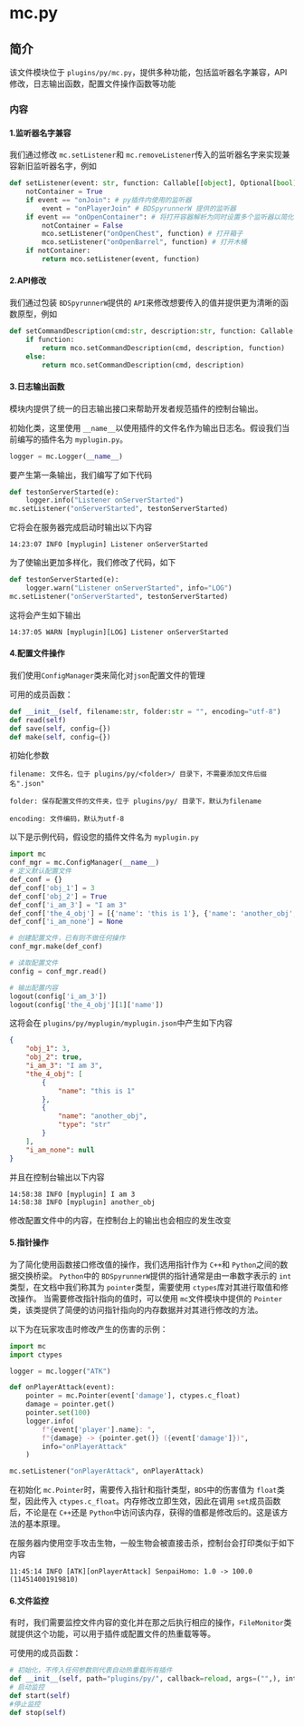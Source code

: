 # mc.py

## 简介

该文件模块位于 ``plugins/py/mc.py``，提供多种功能，包括监听器名字兼容，API修改，日志输出函数，配置文件操作函数等功能

### 内容

#### 1.监听器名字兼容

我们通过修改 ``mc.setListener``和 ``mc.removeListener``传入的监听器名字来实现兼容新旧监听器名字，例如

```python
def setListener(event: str, function: Callable[[object], Optional[bool]]) -> None:
    notContainer = True
    if event == "onJoin": # py插件内使用的监听器
        event = "onPlayerJoin" # BDSpyrunnerW 提供的监听器
    if event == "onOpenContainer": # 将打开容器解析为同时设置多个监听器以简化代码
        notContainer = False
        mco.setListener("onOpenChest", function) # 打开箱子
        mco.setListener("onOpenBarrel", function) # 打开木桶
    if notContainer:
        return mco.setListener(event, function)
```

#### 2.API修改

我们通过包装 ``BDSpyrunnerW``提供的 ``API``来修改想要传入的值并提供更为清晰的函数原型，例如

```python
def setCommandDescription(cmd:str, description:str, function: Callable[[object], Optional[bool]] = None) -> None:
    if function:
        return mco.setCommandDescription(cmd, description, function)
    else:
        return mco.setCommandDescription(cmd, description)
```

#### 3.日志输出函数

模块内提供了统一的日志输出接口来帮助开发者规范插件的控制台输出。

初始化类，这里使用 ``__name__``以使用插件的文件名作为输出日志名。假设我们当前编写的插件名为 ``myplugin.py``。

```python
logger = mc.Logger(__name__)
```

要产生第一条输出，我们编写了如下代码

```python
def testonServerStarted(e):
    logger.info("Listener onServerStarted")
mc.setListener("onServerStarted", testonServerStarted)
```

它将会在服务器完成启动时输出以下内容

```plaintext
14:23:07 INFO [myplugin] Listener onServerStarted
```

为了使输出更加多样化，我们修改了代码，如下

```python
def testonServerStarted(e):
    logger.warn("Listener onServerStarted", info="LOG")
mc.setListener("onServerStarted", testonServerStarted)
```

这将会产生如下输出

```plaintext
14:37:05 WARN [myplugin][LOG] Listener onServerStarted
```

#### 4.配置文件操作

我们使用``ConfigManager``类来简化对``json``配置文件的管理

可用的成员函数：

```python
def __init__(self, filename:str, folder:str = "", encoding="utf-8")
def read(self)
def save(self, config={})
def make(self, config={})
```

初始化参数

```plaintext
filename: 文件名，位于 plugins/py/<folder>/ 目录下，不需要添加文件后缀名".json"
```

```plaintext
folder: 保存配置文件的文件夹，位于 plugins/py/ 目录下，默认为filename
```

```plaintext
encoding: 文件编码，默认为utf-8
```

以下是示例代码，假设您的插件文件名为 ``myplugin.py``

```python
import mc
conf_mgr = mc.ConfigManager(__name__)
# 定义默认配置文件
def_conf = {}
def_conf['obj_1'] = 3
def_conf['obj_2'] = True
def_conf['i_am_3'] = "I am 3"
def_conf['the_4_obj'] = [{'name': 'this is 1'}, {'name': 'another_obj', 'type': 'str'}]
def_conf['i_am_none'] = None

# 创建配置文件，已有则不做任何操作
conf_mgr.make(def_conf)

# 读取配置文件
config = conf_mgr.read()

# 输出配置内容
logout(config['i_am_3'])
logout(config['the_4_obj'][1]['name'])
```

这将会在 ``plugins/py/myplugin/myplugin.json``中产生如下内容

```json
{
    "obj_1": 3,
    "obj_2": true,
    "i_am_3": "I am 3",
    "the_4_obj": [
        {
            "name": "this is 1"
        },
        {
            "name": "another_obj",
            "type": "str"
        }
    ],
    "i_am_none": null
}
```

并且在控制台输出以下内容

```plaintext
14:58:38 INFO [myplugin] I am 3
14:58:38 INFO [myplugin] another_obj
```

修改配置文件中的内容，在控制台上的输出也会相应的发生改变

#### 5.指针操作

为了简化使用函数接口修改值的操作，我们选用指针作为 ``C++``和 ``Python``之间的数据交换桥梁。
``Python``中的 ``BDSpyrunnerW``提供的指针通常是由一串数字表示的 ``int``类型，在文档中我们称其为 ``pointer``类型，需要使用 ``ctypes``库对其进行取值和修改操作。
当需要修改指针指向的值时，可以使用 ``mc``文件模块中提供的 ``Pointer``类，该类提供了简便的访问指针指向的内存数据并对其进行修改的方法。

以下为在玩家攻击时修改产生的伤害的示例：

```python
import mc
import ctypes

logger = mc.logger("ATK")

def onPlayerAttack(event):
    pointer = mc.Pointer(event['damage'], ctypes.c_float)
    damage = pointer.get()
    pointer.set(100)
    logger.info(
        f"{event['player'].name}: ",
        f"{damage} -> {pointer.get()} ({event['damage']})",
        info="onPlayerAttack"
    )

mc.setListener("onPlayerAttack", onPlayerAttack)
```

在初始化 ``mc.Pointer``时，需要传入指针和指针类型，``BDS``中的伤害值为 ``float``类型，因此传入 ``ctypes.c_float``。内存修改立即生效，因此在调用 ``set``成员函数后，不论是在 ``C++``还是 ``Python``中访问该内存，获得的值都是修改后的。这是该方法的基本原理。

在服务器内使用空手攻击生物，一般生物会被直接击杀，控制台会打印类似于如下内容

```plaintext
11:45:14 INFO [ATK][onPlayerAttack] SenpaiHomo: 1.0 -> 100.0 (114514001919810)
```

#### 6.文件监控

有时，我们需要监控文件内容的变化并在那之后执行相应的操作，``FileMonitor``类就提供这个功能，可以用于插件或配置文件的热重载等等。

可使用的成员函数：

```python
# 初始化，不传入任何参数则代表自动热重载所有插件
def __init__(self, path="plugins/py/", callback=reload, args=("",), interval=1)
# 启动监控
def start(self)
#停止监控
def stop(self)
```
